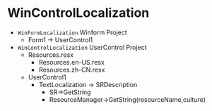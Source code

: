 # WinControlLocalization

* `WinFormLocalization` Winform Project
	* Form1 -> UserControl1
* `WinControlLocalization` UserControl Project
	* Resources.resx
		* Resources.en-US.resx
		* Resources.zh-CN.resx
	* UserControl1
		* TextLocalization -> SRDescription
			* SR->GetString
			* ResourceManager->GetString(resourceName,culture)